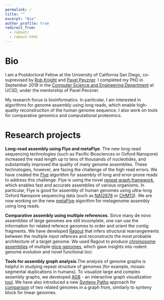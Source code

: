 ```yaml
---
permalink: /
title: ""
excerpt: "Bio"
author_profile: true
redirect_from: 
  - /about/
  - /about.html
---
```


Bio
===

I am a Postdoctoral Fellow at the University of California San Diego, 
co-suprevised by [Rob Knight](https://knightlab.ucsd.edu/) and 
[Pavel Pevzner](https://bioalgorithms.ucsd.edu/). I completed my PhD in September 2019 
in the [Computer Science and Engineering Depertment](https://cse.ucsd.edu/) 
at UCSD, under the mentorship of Pavel Pevzner.

My research focus is bioinformatics. In particular, I am interested in algorithms
for genome assembly using long reads, which enable high-quality reconstruction
of the human genome sequence. I also work on tools for comparative genomics and computational proteomics.

Research projects
=================

**Long-read assembly using Flye and metaFlye**. 
The new long-read sequencing technologies (such as Pacific Biosciences or Oxford Nanopore)
increased the read length up to tens of thousands of nucleotides, and substantially improved
the quality of many genome assemblies. These technologies, however, are facing the challenge
of the high read errors. We have created the [Flye](https://github.com/fenderglass/Flye) algorithm
for assembly of long and error-prone reads to address this challenge.
Flye is using the novel [repeat graph framework](https://www.nature.com/articles/s41587-019-0072-8),
which enables fast and accurate assemblies of various organisms. In particular,
Flye is good for assembly of human genomes using ultra-long Oxford Nanopore sequencing data 
(such as [NA12878](https://github.com/nanopore-wgs-consortium/NA12878) or 
[CHM13](https://github.com/nanopore-wgs-consortium/CHM13)).
We are now working on the new [metaFlye](https://www.biorxiv.org/content/10.1101/637637v1) 
algorithm for metagenome assembly using long reads. 

**Comparative assembly using multiple references**. 
Since many de novo assemblies of large genomes are still incomplete, one
can use the information for related referece genomes to order and orient
the contig fragments. We have developed [Ragout](https://github.com/fenderglass/Ragout)
that infers structural rearrangements between the multiple input refences and 
reconstructs the most probable architecture of a target genome. 
We used Ragout to produce [chromosome assemblies](https://genome.cshlp.org/content/28/11/1720.short) 
of multiple [mice genomes](https://www.nature.com/articles/s41588-018-0223-8), 
which gave insights into rodent genome evolution and novel functional loci.

**Tools for assembly graph analysis**.The analysis of genome graphs is helpful 
in studying repeat structure of genomes (for example, mosaic segmental 
duplications in humans). To visualize large and complex assembly graphs,
we developed [AGB](https://academic.oup.com/bioinformatics/article-abstract/35/18/3476/5306331/) - 
an interactive graph visualization [tool](https://github.com/almiheenko/AGB). 
We have also introduced a new [Synteny Paths](http://drops.dagstuhl.de/opus/volltexte/2019/11054/) 
approach for [comparison](https://github.com/epolevikov/Asgan) 
of two related genomes in a graph from, similarly
to synteny block for linear genomes.
